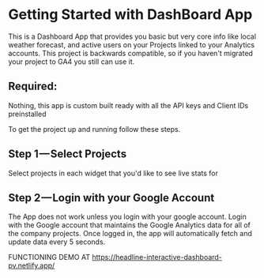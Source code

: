 # Getting Started with DashBoard App
This is a Dashboard App that provides you basic but very core info like local weather forecast,
and active users on your Projects linked to your Analytics accounts. 
This project is backwards compatible, so if you haven't migrated your project to GA4 you still can use it.

## Required:
Nothing, this app is custom built ready with all the API keys and Client IDs preinstalled

To get the project up and running follow these steps.

## Step 1 — Select Projects

Select projects in each widget that you'd like to see live stats for

## Step 2 — Login with your Google Account

The App does not work unless you login with your google account. Login with the Google account that maintains the Google Analytics data for all of the company projects.
Once logged in, the app will automatically fetch and update data every 5 seconds. 


FUNCTIONING DEMO AT
https://headline-interactive-dashboard-pv.netlify.app/
